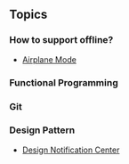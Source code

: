 ## Topics

### How to support offline?
- [Airplane Mode](https://tech.trello.com/sync-architecture/)

### Functional Programming


### Git

### Design Pattern
- [Design Notification Center](https://github.com/100mango/SwiftNotificationCenter)
